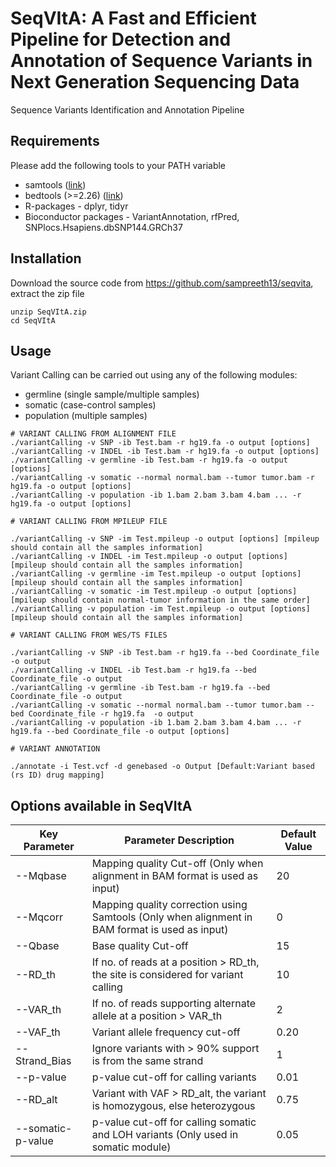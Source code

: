 # SeqVItA: A Fast and Efficient Pipeline for Detection and Annotation of Sequence Variants in Next Generation Sequencing Data

Sequence Variants Identification and Annotation Pipeline

## Requirements
Please add the following tools to your PATH variable 
* samtools ([link](https://sourceforge.net/projects/samtools/))
* bedtools (>=2.26) ([link](http://bedtools.readthedocs.org/en/latest/content/installation.html))
* R-packages - dplyr, tidyr 
* Bioconductor packages - VariantAnnotation, rfPred, SNPlocs.Hsapiens.dbSNP144.GRCh37

## Installation
Download the source code from https://github.com/sampreeth13/seqvita, extract the zip file

```
unzip SeqVItA.zip
cd SeqVItA

```
## Usage

Variant Calling can be carried out using any of the following modules:
* germline (single sample/multiple samples)
* somatic (case-control samples)
* population (multiple samples)

```
# VARIANT CALLING FROM ALIGNMENT FILE
./variantCalling -v SNP -ib Test.bam -r hg19.fa -o output [options]
./variantCalling -v INDEL -ib Test.bam -r hg19.fa -o output [options]
./variantCalling -v germline -ib Test.bam -r hg19.fa -o output [options]
./variantCalling -v somatic --normal normal.bam --tumor tumor.bam -r hg19.fa -o output [options]
./variantCalling -v population -ib 1.bam 2.bam 3.bam 4.bam ... -r hg19.fa -o output [options]

# VARIANT CALLING FROM MPILEUP FILE

./variantCalling -v SNP -im Test.mpileup -o output [options] [mpileup should contain all the samples information]
./variantCalling -v INDEL -im Test.mpileup -o output [options] [mpileup should contain all the samples information]
./variantCalling -v germline -im Test.mpileup -o output [options] [mpileup should contain all the samples information]
./variantCalling -v somatic -im Test.mpileup -o output [options] [mpileup should contain normal-tumor information in the same order]
./variantCalling -v population -im Test.mpileup -o output [options] [mpileup should contain all the samples information]

# VARIANT CALLING FROM WES/TS FILES

./variantCalling -v SNP -ib Test.bam -r hg19.fa --bed Coordinate_file -o output
./variantCalling -v INDEL -ib Test.bam -r hg19.fa --bed Coordinate_file -o output 
./variantCalling -v germline -ib Test.bam -r hg19.fa --bed Coordinate_file -o output
./variantCalling -v somatic --normal normal.bam --tumor tumor.bam --bed Coordinate_file -r hg19.fa  -o output
./variantCalling -v population -ib 1.bam 2.bam 3.bam 4.bam ... -r hg19.fa --bed Coordinate_file -o output [options]

# VARIANT ANNOTATION

./annotate -i Test.vcf -d genebased -o Output [Default:Variant based (rs ID) drug mapping]

```
## Options available in SeqVItA

| Key Parameter | Parameter Description | Default Value |
|---|---|---|
| --Mqbase | Mapping quality Cut-off (Only when alignment in BAM format is used as input)| 20 |
| --Mqcorr | Mapping quality correction using Samtools (Only when alignment in BAM format is used as input) | 0 |
| --Qbase |	Base quality Cut-off | 15 |
| --RD_th |	If no. of reads at a position > RD_th, the site is considered for variant calling |	10 |
| --VAR_th |	If no. of reads supporting alternate allele at a position > VAR_th | 2 |
| --VAF_th | Variant allele frequency  cut-off	 | 0.20 |
|	--Strand_Bias	|Ignore variants with > 90% support is from the same strand |	1 |
| --p-value	| p-value cut-off for calling variants | 0.01 |
| --RD_alt	| Variant with VAF > RD_alt, the variant is homozygous, else heterozygous	| 0.75 |
| --somatic-p-value | p-value cut-off for calling somatic and LOH variants (Only used in somatic module)| 0.05 |

